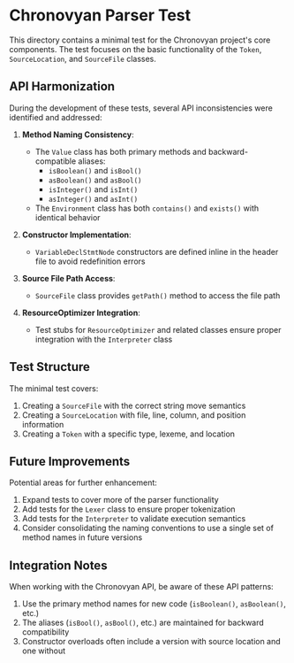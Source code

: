 # Chronovyan Parser Test

This directory contains a minimal test for the Chronovyan project's core components. The test focuses on the basic functionality of the `Token`, `SourceLocation`, and `SourceFile` classes.

## API Harmonization

During the development of these tests, several API inconsistencies were identified and addressed:

1. **Method Naming Consistency**:
   - The `Value` class has both primary methods and backward-compatible aliases:
     - `isBoolean()` and `isBool()`
     - `asBoolean()` and `asBool()`
     - `isInteger()` and `isInt()`
     - `asInteger()` and `asInt()`
   - The `Environment` class has both `contains()` and `exists()` with identical behavior

2. **Constructor Implementation**:
   - `VariableDeclStmtNode` constructors are defined inline in the header file to avoid redefinition errors

3. **Source File Path Access**:
   - `SourceFile` class provides `getPath()` method to access the file path

4. **ResourceOptimizer Integration**:
   - Test stubs for `ResourceOptimizer` and related classes ensure proper integration with the `Interpreter` class

## Test Structure

The minimal test covers:

1. Creating a `SourceFile` with the correct string move semantics
2. Creating a `SourceLocation` with file, line, column, and position information
3. Creating a `Token` with a specific type, lexeme, and location

## Future Improvements

Potential areas for further enhancement:

1. Expand tests to cover more of the parser functionality
2. Add tests for the `Lexer` class to ensure proper tokenization
3. Add tests for the `Interpreter` to validate execution semantics
4. Consider consolidating the naming conventions to use a single set of method names in future versions

## Integration Notes

When working with the Chronovyan API, be aware of these API patterns:

1. Use the primary method names for new code (`isBoolean()`, `asBoolean()`, etc.)
2. The aliases (`isBool()`, `asBool()`, etc.) are maintained for backward compatibility
3. Constructor overloads often include a version with source location and one without 